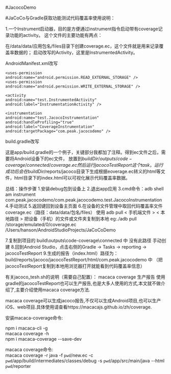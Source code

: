 #JacocoDemo

#JaCoCo与Gradle获取功能测试代码覆盖率使用说明：

1.一个Instrument启动器，目的是方便通过instrument指令启动带有coverage记录功能的activity。
这个文件的主要功能有两点：

在/data/data/应用包名/files目录下创建coverage.ec，这个文件就是用来记录覆盖率数据的；
启动改写的Activity，这里是InstrumentedActivity。



AndroidManifest.xml改写

```
<uses-permission android:name="android.permission.READ_EXTERNAL_STORAGE" />
<uses-permission android:name="android.permission.WRITE_EXTERNAL_STORAGE" />
```

```
<activity
android:name="test.InstrumentedActivity"
android:label="InstrumentationActivity" />
```

```
<instrumentation
android:name="test.JacocoInstrumentation"
android:handleProfiling="true"
android:label="CoverageInstrumentation"
android:targetPackage="com.peak.jacocodemo" />
```

build.gradle改写

这是app/build.gradle的一个例子，关键部分我都加了注释。得到ec文件之后，需要将Android设备下的ec文件，
放置到$buildDir/outputs/code-coverage/connected/coverage.ec然后运行jacocoTestReport这个task，
运行成功后会在$buildDir/reports/jacoco目录下生成根据eoverage.ec转义的html等文件，html目录下的index.html可以可视化展示代码覆盖率数据。



总结：操作步骤
1.安装debug包到设备上
2.退出app应用
3.cmd命令：adb shell am instrument com.peak.jacocodemo/com.peak.jacocodemo.test.JacocoInstrumentation
4.手动测试
5.返回键回到设备主页面
6.在设备的文件管理中取回代码覆盖率文件coverage.ec（路径：data/data/包名/files） 
使用 adb pull < 手机端文件 > < 本地路径 > 把设备（手机）的文件或文件夹复制到本地
eg:./adb pull /storage/emulated/0/coverage.ec /Users/hanson/AndroidStudioProjects/JaCoCoDemo

7.复制到项目的 build\outputs\code-coverage\connected 中  没有此路径 手动创建
8.回到Android Studio，点击右侧的Gradle -> Tasks -> reporting -> jacocoTestReport
9.生成的报告（index.html）路径为：build/reports/jacoco/jacocoTestReport/html/com.peak.jacocodemo 中 （把jacocoTestReport复制到本地用浏览器打开就能看到代码覆盖率信息）



有关jacoco_tesh.sh的说明（需要自己配置）：
macaca coverage 生产报告
使用gradle的jacocoTestReport也可以生产报告,也是大多人使用的方式,本文就不做介绍了,主要介绍使用macaca coverage方法.

macaca
coverage可以生成jacoco报告,不仅可以生成Android项目,也可以生产iOS、web项目.具体使用请查看https://macacajs.github.io/zh/coverage.

安装macaca-coverage命令:

npm i macaca-cli -g  
macaca coverage -h  
npm i macaca-coverage --save-dev



macaca coverage命令:  
macaca coverage -r java -f `pwd`/new.ec -c `pwd`/app/build/intermediates/classes/debug -s `pwd`/app/src/main/java --html `pwd`/reporter  
